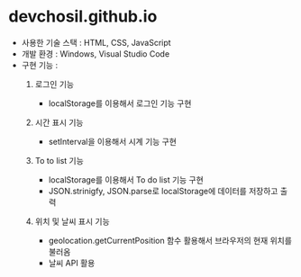 # devchosil.github.io

- 사용한 기술 스택 : HTML, CSS, JavaScript
- 개발 환경 : Windows, Visual Studio Code
- 구현 기능 :
    1. 로그인 기능
       - localStorage를 이용해서 로그인 기능 구현
        
    2. 시간 표시 기능     
       - setInterval을 이용해서 시계 기능 구현
        
    3. To to list 기능
        - localStorage를 이용해서 To do list 기능 구현
        - JSON.strinigfy, JSON.parse로 localStorage에 데이터를 저장하고 출력
        
    4. 위치 및 날씨 표시 기능
        - geolocation.getCurrentPosition 함수 활용해서 브라우저의 현재 위치를 불러옴       
        - 날씨 API 활용
